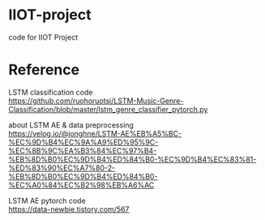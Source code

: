 # IIOT-project
code for IIOT Project  
  
# Reference  
LSTM classification code  
https://github.com/ruohoruotsi/LSTM-Music-Genre-Classification/blob/master/lstm_genre_classifier_pytorch.py  
  
about LSTM AE & data preprocessing  
https://velog.io/@jonghne/LSTM-AE%EB%A5%BC-%EC%9D%B4%EC%9A%A9%ED%95%9C-%EC%8B%9C%EA%B3%84%EC%97%B4-%EB%8D%B0%EC%9D%B4%ED%84%B0-%EC%9D%B4%EC%83%81-%ED%83%90%EC%A7%80-2-%EB%8D%B0%EC%9D%B4%ED%84%B0-%EC%A0%84%EC%B2%98%EB%A6%AC  
  
LSTM AE pytorch code  
https://data-newbie.tistory.com/567  
